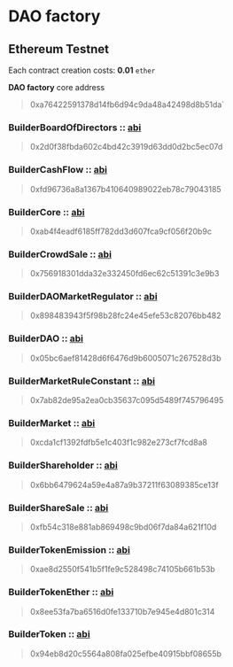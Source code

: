 # DAO factory

## Ethereum Testnet

Each contract creation costs: **0.01** `ether`

**DAO factory** core address 

> 0xa76422591378d14fb6d94c9da48a42498d8b51da`

### BuilderBoardOfDirectors :: [abi](https://github.com/airalab/core/blob/master/abi/builder/BuilderBoardOfDirectors.json)

> 0x2d0f38fbda602c4bd42c3919d63dd0d2bc5ec07d

### BuilderCashFlow :: [abi](https://github.com/airalab/core/blob/master/abi/builder/BuilderCashFlow.json)

> 0xfd96736a8a1367b410640989022eb78c79043185

### BuilderCore :: [abi](https://github.com/airalab/core/blob/master/abi/builder/BuilderCore.json)

> 0xab4f4eadf6185ff782dd3d607fca9cf056f20b9c

### BuilderCrowdSale :: [abi](https://github.com/airalab/core/blob/master/abi/builder/BuilderCrowdSale.json)

> 0x756918301dda32e332450fd6ec62c51391c3e9b3

### BuilderDAOMarketRegulator :: [abi](https://github.com/airalab/core/blob/master/abi/builder/BuilderDAOMarketRegulator.json)

> 0x898483943f5f98b28fc24e45efe53c82076bb482

### BuilderDAO :: [abi](https://github.com/airalab/core/blob/master/abi/builder/BuilderDAO.json)

> 0x05bc6aef81428d6f6476d9b6005071c267528d3b

### BuilderMarketRuleConstant :: [abi](https://github.com/airalab/core/blob/master/abi/builder/BuilderMarketRuleConstant.json)

> 0x7ab82de95a2ea0cb35637c095d5489f745796495

### BuilderMarket :: [abi](https://github.com/airalab/core/blob/master/abi/builder/BuilderMarket.json)

> 0xcda1cf1392fdfb5e1c403f1c982e273cf7fcd8a8

### BuilderShareholder :: [abi](https://github.com/airalab/core/blob/master/abi/builder/BuilderShareholder.json)

> 0x6bb6479624a59e4a87a9b37211f63089385ce13f

### BuilderShareSale :: [abi](https://github.com/airalab/core/blob/master/abi/builder/BuilderShareSale.json)

> 0xfb54c318e881ab869498c9bd06f7da84a621f10d

### BuilderTokenEmission :: [abi](https://github.com/airalab/core/blob/master/abi/builder/BuilderTokenEmission.json)

> 0xae8d2550f541b5f1fe9c528498c74105b661b53b

### BuilderTokenEther :: [abi](https://github.com/airalab/core/blob/master/abi/builder/BuilderTokenEther.json)

> 0x8ee53fa7ba6516d0fe133710b7e945e4d801c314

### BuilderToken :: [abi](https://github.com/airalab/core/blob/master/abi/builder/BuilderToken.json)

> 0x94eb8d20c5564a808fa025efbe40915bbf08655b

